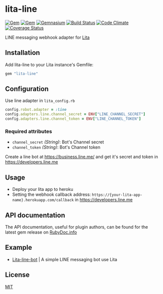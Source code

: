 # lita-line
[![Gem](https://img.shields.io/gem/v/lita-line.svg)](https://rubygems.org/gems/lita-line)
[![Gem](https://img.shields.io/gem/dt/lita-line.svg)](https://rubygems.org/gems/lita-line)
[![Gemnasium](https://img.shields.io/gemnasium/aar0nTw/lita-line.svg)](https://gemnasium.com/github.com/aar0nTw/lita-line)
[![Build Status](https://img.shields.io/travis/aar0nTw/lita-line.svg)](https://travis-ci.org/aar0nTw/lita-line)
[![Code Climate](https://codeclimate.com/github/aar0nTw/lita-line/badges/gpa.svg)](https://codeclimate.com/github/aar0nTw/lita-line)
[![Coverage Status](https://img.shields.io/coveralls/aar0nTw/lita-line.svg)](https://coveralls.io/github/aar0nTw/lita-line?branch=master)

LINE messaging webhook adapter for [Lita](https://github.com/litaio/lita)

## Installation

Add lita-line to your Lita instance's Gemfile:

``` ruby
gem "lita-line"
```

## Configuration

Use line adapter in `lita_config.rb`

``` ruby
config.robot.adapter = :line
config.adapters.line.channel_secret = ENV["LINE_CHANNEL_SECRET"]
config.adapters.line.channel_token = ENV["LINE_CHANNEL_TOKEN"]
```

### Required attributes

- `channel_secret` _(String)_: Bot's Channel secret
- `channel_token` _(String)_: Bot's Channel token

Create a line bot at https://business.line.me/ and get it's secret and token in https://developers.line.me 
  
## Usage

- Deploy your lita app to heroku
- Setting the webhook callback address: `https://{your-lita-app-name}.herokuapp.com/callback` in https://developers.line.me 

## API documentation

The API documentation, useful for plugin authors, can be found for the latest gem release on [RubyDoc.info](http://www.rubydoc.info/gems/lita-line)

## Example

- [Lita-line-bot](https://github.com/aar0ntw/lita-line-bt) | A simple LINE messaging bot use Lita

## License

[MIT](http://opensource.org/licenses/MIT)
